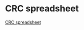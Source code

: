 # CRC spreadsheet #

[CRC spreadsheet](http://spreadsheets.google.com/ccc?key=pM06I9Efr8ckl0_xIBTteQw)